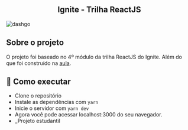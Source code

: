 <h2 align="center">
  Ignite - Trilha ReactJS
</h2>
<img alt="dashgo" src="https://i.imgur.com/yAyKn5v.png">

## Sobre o projeto

O projeto foi baseado no 4º módulo da trilha ReactJS do Ignite. Além do que foi construído na [aula](https://github.com/davisllv/dashgo).

## 🚀 Como executar

- Clone o repositório
- Instale as dependências com 
```yarn```
- Inicie o servidor com ```yarn dev```
- Agora você pode acessar localhost:3000 do seu navegador.
- _Projeto estudantil

